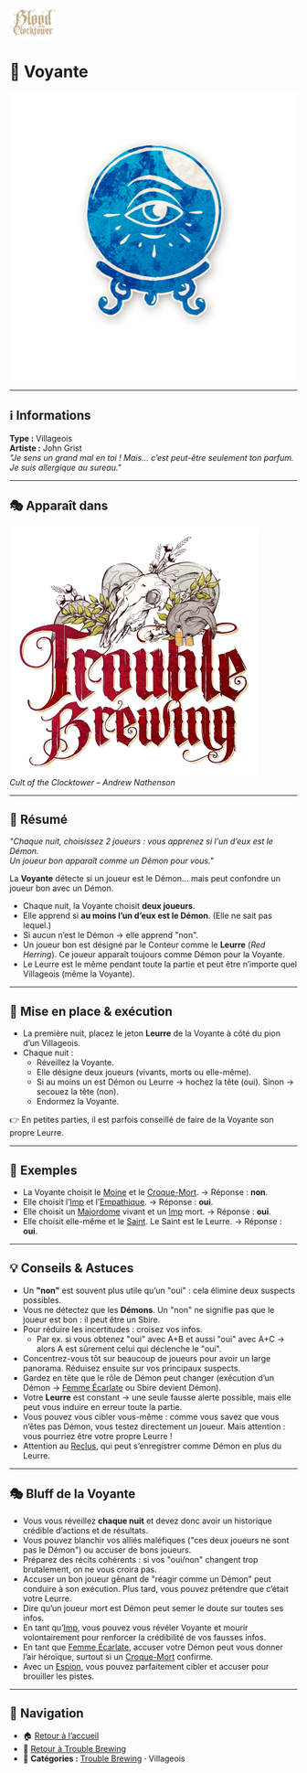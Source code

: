 <p align="left">
  <a href="/botc-fr-bambi/">
    <img src="../images/logo.png" alt="Accueil BotC FR" width="80">
  </a>
</p>

# 🔮 Voyante  

![Voyante](../images/Icon_fortuneteller.png)

---

## ℹ️ Informations  

**Type :** Villageois  
**Artiste :** John Grist  
*"Je sens un grand mal en toi ! Mais… c’est peut-être seulement ton parfum. Je suis allergique au sureau."*  

---

## 🎭 Apparaît dans  

![Trouble Brewing](../images/Logo_trouble_brewing.png)  
*Cult of the Clocktower – Andrew Nathenson*  

---

## 📖 Résumé  

*"Chaque nuit, choisissez 2 joueurs : vous apprenez si l’un d’eux est le Démon.  
Un joueur bon apparaît comme un Démon pour vous."*  

La **Voyante** détecte si un joueur est le Démon… mais peut confondre un joueur bon avec un Démon.  

- Chaque nuit, la Voyante choisit **deux joueurs**.  
- Elle apprend si **au moins l’un d’eux est le Démon**. (Elle ne sait pas lequel.)  
- Si aucun n’est le Démon → elle apprend "non".  
- Un joueur bon est désigné par le Conteur comme le **Leurre** (*Red Herring*). Ce joueur apparaît toujours comme Démon pour la Voyante.  
- Le Leurre est le même pendant toute la partie et peut être n’importe quel Villageois (même la Voyante).  

---

## 🎲 Mise en place & exécution  

- La première nuit, placez le jeton **Leurre** de la Voyante à côté du pion d’un Villageois.  
- Chaque nuit :  
  - Réveillez la Voyante.  
  - Elle désigne deux joueurs (vivants, morts ou elle-même).  
  - Si au moins un est Démon ou Leurre → hochez la tête (oui). Sinon → secouez la tête (non).  
  - Endormez la Voyante.  

👉 En petites parties, il est parfois conseillé de faire de la Voyante son propre Leurre.  

---

## 🧩 Exemples  

- La Voyante choisit le [Moine](moine.md) et le [Croque-Mort](croquemort.md). → Réponse : **non**.  
- Elle choisit l’[Imp](imp.md) et l’[Empathique](empathique.md). → Réponse : **oui**.  
- Elle choisit un [Majordome](majordome.md) vivant et un [Imp](imp.md) mort. → Réponse : **oui**.  
- Elle choisit elle-même et le [Saint](saint.md). Le Saint est le Leurre. → Réponse : **oui**.  

---

## 💡 Conseils & Astuces  

- Un **"non"** est souvent plus utile qu’un "oui" : cela élimine deux suspects possibles.  
- Vous ne détectez que les **Démons**. Un "non" ne signifie pas que le joueur est bon : il peut être un Sbire.  
- Pour réduire les incertitudes : croisez vos infos.  
  - Par ex. si vous obtenez "oui" avec A+B et aussi "oui" avec A+C → alors A est sûrement celui qui déclenche le "oui".  
- Concentrez-vous tôt sur beaucoup de joueurs pour avoir un large panorama. Réduisez ensuite sur vos principaux suspects.  
- Gardez en tête que le rôle de Démon peut changer (exécution d’un Démon → [Femme Écarlate](femmeecarlate.md) ou Sbire devient Démon).  
- Votre **Leurre** est constant → une seule fausse alerte possible, mais elle peut vous induire en erreur toute la partie.  
- Vous pouvez vous cibler vous-même : comme vous savez que vous n’êtes pas Démon, vous testez directement un joueur. Mais attention : vous pourriez être votre propre Leurre !  
- Attention au [Reclus](reclus.md), qui peut s’enregistrer comme Démon en plus du Leurre.  

---

## 🎭 Bluff de la Voyante  

- Vous vous réveillez **chaque nuit** et devez donc avoir un historique crédible d’actions et de résultats.  
- Vous pouvez blanchir vos alliés maléfiques ("ces deux joueurs ne sont pas le Démon") ou accuser de bons joueurs.  
- Préparez des récits cohérents : si vos "oui/non" changent trop brutalement, on ne vous croira pas.  
- Accuser un bon joueur gênant de "réagir comme un Démon" peut conduire à son exécution. Plus tard, vous pouvez prétendre que c’était votre Leurre.  
- Dire qu’un joueur mort est Démon peut semer le doute sur toutes ses infos.  
- En tant qu’[Imp](imp.md), vous pouvez vous révéler Voyante et mourir volontairement pour renforcer la crédibilité de vos fausses infos.  
- En tant que [Femme Écarlate](femmeecarlate.md), accuser votre Démon peut vous donner l’air héroïque, surtout si un [Croque-Mort](croquemort.md) confirme.  
- Avec un [Espion](espion.md), vous pouvez parfaitement cibler et accuser pour brouiller les pistes.  

---

## 📂 Navigation 

- 🏠 [Retour à l’accueil](/botc-fr-bambi/)  
- 🍺 [Retour à Trouble Brewing](../trouble_brewing.md)  
- 📂 **Catégories :** [Trouble Brewing](../trouble_brewing.md) · Villageois
